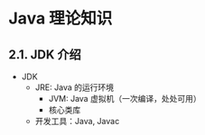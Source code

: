 # Java 理论知识

## 2.1. JDK 介绍

- JDK
  - JRE: Java 的运行环境
    - JVM: Java 虚拟机（一次编译，处处可用）
    - 核心类库
  - 开发工具：Java, Javac